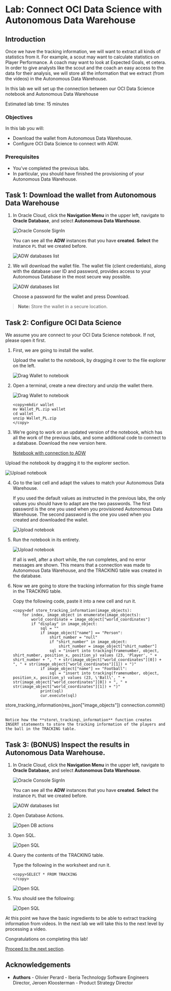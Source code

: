 # Lab: Connect OCI Data Science with Autonomous Data Warehouse

## Introduction

Once we have the tracking information, we will want to extract all kinds of statistics from it. For example, a scout may want to calculate statistics on Player Performance. A coach may want to look at Expected Goals, et cetera. In order to give analysts like the scout and the coach an easy access to the data for their analysis, we will store all the information that we extract (from the videos) in the Autonomous Data Warehouse. 

In this lab we will set up the connection between our OCI Data Science notebook and Autonomous Data Warehouse

Estimated lab time: 15 minutes

### Objectives

In this lab you will:
* Download the wallet from Autonomous Data Warehouse.
* Configure OCI Data Science to connect with ADW.

### Prerequisites
* You've completed the previous labs.
* In particular, you should have finished the provisioning of your Autonomous Data Warehouse.

## Task 1: Download the wallet from Autonomous Data Warehouse

1. In Oracle Cloud, click the **Navigation Menu** in the upper left, navigate to **Oracle Database**, and select **Autonomous Data Warehouse**.

	![Oracle Console SignIn](images/adw-menu.png)

    You can see all the **ADW** instances that you have **created**.
    **Select** the instance `PL` that we created before.

    ![ADW databases list](images/select-adw2.png)

2. We will download the wallet file. The wallet file (client credentials), along with the database user ID and password, provides access to your Autonomous Database in the most secure way possible.

    ![ADW databases list](images/download-wallet.png)

    Choose a password for the wallet and press Download.

> **Note:** Store the wallet in a secure location. 

## Task 2: Configure OCI Data Science

We assume you are connect to your OCI Data Science notebook. If not, please open it first.

1. First, we are going to install the wallet. 

   Upload the wallet to the notebook, by dragging it over to the file explorer on the left.

   ![Drag Wallet to notebook](images/drag-wallet.png)

2. Open a terminal, create a new directory and unzip the wallet there.

   ![Drag Wallet to notebook](images/open-terminal.png)

    ```
    <copy>mkdir wallet
    mv Wallet_PL.zip wallet
    cd wallet
    unzip Wallet_PL.zip
    </copy>
    ```

<!--
3. Also, install the Python library "oracledb" to connect with an Oracle database.

    ```
    <copy>pip install oracledb --upgrade
    </copy>
    ```

   ![Install oracledb](images/install-oracledb.png)
-->

3. We're going to work on an updated version of the notebook, which has all the work of the previous labs, and some additional code to connect to a database. Download the new version here.

   [Notebook with connection to ADW](./files/connect_to_adw_starting_point.ipynb)

  Upload the notebook by dragging it to the explorer section.

   ![Upload notebook](images/upload-notebook.png)

4. Go to the last cell and adapt the values to match your Autonomous Data Warehouse.

   If you used the default values as instructed in the previous labs, the only values you should have to adapt are the two passwords. The first password is the one you used when you provisioned Autonomous Data Warehouse. The second password is the one you used when you created and downloaded the wallet.

   ![Upload notebook](images/configure-connection.png)

5. Run the notebook in its entirety.

   ![Upload notebook](images/run-entire-notebook.png)

   If all is well, after a short while, the run completes, and no error messages are shown. This means that a connection was made to Autonomous Data Warehouse, and the TRACKING table was created in the database.

6. Now we are going to store the tracking information for this single frame in the TRACKING table.

   Copy the following code, paste it into a new cell and run it.

    ```
    <copy>def store_tracking_information(image_objects):
        for index, image_object in enumerate(image_objects):
            world_coordinate = image_object["world_coordinates"]
            if "display" in image_object:
                sql = ""
                if image_object["name"] == "Person":
                    shirt_number = "null"
                    if "shirt_number" in image_object:
                        shirt_number = image_object["shirt_number"]
                    sql = "insert into tracking(framenumber, object, shirt_number, position_x, position_y) values (23, 'Player', " + shirt_number + ", " + str(image_object["world_coordinates"][0]) + ", " + str(image_object["world_coordinates"][1]) + ")"
                if image_object["name"] == "Football":
                    sql = "insert into tracking(framenumber, object, position_x, position_y) values (23, \'Ball\', " + str(image_object["world_coordinates"][0]) + ", " + str(image_object["world_coordinates"][1]) + ")"
                print(sql)
                cur.execute(sql)
store_tracking_information(res_json["image_objects"])
connection.commit()
    </copy>
    ```

    Notice how the **store\_tracking\_information** function creates INSERT statements to store the tracking information of the players and the ball in the TRACKING table.

## Task 3: (BONUS) Inspect the results in Autonomous Data Warehouse.

1. In Oracle Cloud, click the **Navigation Menu** in the upper left, navigate to **Oracle Database**, and select **Autonomous Data Warehouse**.

	![Oracle Console SignIn](images/adw-menu.png)

    You can see all the **ADW** instances that you have **created**.
    **Select** the instance `PL` that we created before.

    ![ADW databases list](images/select-adw2.png)

2. Open Database Actions.

    ![Open DB actions](images/open-db-actions.png)

3. Open SQL.

    ![Open SQL](images/open-sql.png)

4. Query the contents of the TRACKING table.

   Type the following in the worksheet and run it.
   
    ```
    <copy>SELECT * FROM TRACKING 
    </copy>
    ```

    ![Open SQL](images/select.png)

5. You should see the following:

    ![Open SQL](images/query-result.png)

At this point we have the basic ingredients to be able to extract tracking information from videos. In the next lab we will take this to the next level by processing a video.

Congratulations on completing this lab!

[Proceed to the next section](#next).

## Acknowledgements
* **Authors** - Olivier Perard - Iberia Technology Software Engineers Director, Jeroen Kloosterman - Product Strategy Director
